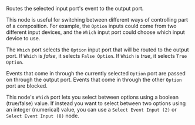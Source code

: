 Routes the selected input port's event to the output port.

This node is useful for switching between different ways of controlling part of a composition. For example, the `Option` inputs could come from two different input devices, and the `Which` input port could choose which input device to use.

The `Which` port selects the `Option` input port that will be routed to the output port. If `Which` is <i>false</i>, it selects `False Option`. If `Which` is <i>true</i>, it selects `True Option`.

Events that come in through the currently selected `Option` port are passed on through the output port. Events that come in through the other `Option` port are blocked.

This node's `Which` port lets you select between options using a boolean (true/false) value. If instead you want to select between two options using an integer (numerical) value, you can use a `Select Event Input (2)` or `Select Event Input (8)` node.
